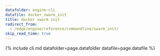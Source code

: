 ```yaml
---
datafolder: engine-cli
datafile: docker_swarm_init
title: docker swarm init
redirect_from:
  - /edge/engine/reference/commandline/swarm_init/
skip_read_time: true
---
```

<!--
Sorry, but the contents of this page are automatically generated from
Docker's source code. If you want to suggest a change to the text that appears
here, you'll need to find the string by searching this repo:

https://github.com/docker/cli
-->

{% include cli.md datafolder=page.datafolder datafile=page.datafile %}
